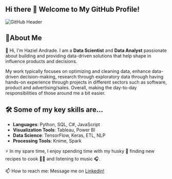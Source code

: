 ## Hi there 👋 Welcome to My GitHub Profile!

![GitHub Header](https://drive.google.com/file/d/1jywaQbOCH9qEYrDToBWjrFVyCXxmsOy0/view?usp=sharing)

## 🚀About Me
👋 Hi, I'm Haziel Andrade. I am a **Data Scientist** and **Data Analyst** passionate about building and providing data-driven solutions that help shape in influence products and decisions.

My work typically focuses on optimizing and cleaning data, enhance data-driven decision-making, research through exploratory data through having hands-on experience through projects in different sectors such as software, product and advertising/sales. Overall, making the day-to-day responsibilities of those around me a bit easier. 

## 🛠️ Some of my key skills are…
- **Languages**: Python, SQL, C#, JavaScript
- **Visualization Tools**: Tableau, Power BI
- **Data Science**: TensorFlow, Keras, ETL, NLP
- **Processing Tools**: Knime, Spark

⚡ In my spare time, I enjoy spending time with my husky 🐺 finding new recipes to cook 👨‍🍳 and listening to music 🎧. 

📫 How to reach me: Message me on [Linkedin!](https://www.linkedin.com/in/hazielandrade/)
